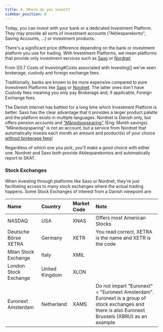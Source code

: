```yaml
---
title: 8. Where do you invest?
sidebar_position: 8
---
```


Today, you can invest with your bank or a dedicated Investment Platform. They may provide all sorts of investment accounts ("Aktiesparekonto", Saving Accounts, ...) or investment products.

There's a significant price difference depending on the bank or investment platform you use for trading. With Investment Platforms, we mean platforms that provide only investment services such as [Saxo](https://www.home.saxo/) or [Nordnet](https://www.nordnet.dk)

From [[0.7 Costs of Investing#Costs associated with Investing]] we've seen brokerage, custody and foreign exchange fees.

Traditionally, banks are known to be more expensive compared to pure Investment Platforms like [Saxo](https://www.home.saxo/) or [Nordnet](https://www.nordnet.dk). The latter ones don't have Custody fees meaning you only pay Brokerage and, if applicable, Foreign Exchange fees.

The Danish internet has battled for a long time which Investment Platform is better. Saxo has the clear advantage that it provides a larger product palette and the platform exists in multiple languages. Nordnet is Danish only, but offers pension accounts and ["Månedsopsparing"](https://www.nordnet.dk/dk/kundskab/academy/manedsopsparing/hvad-er-en-manedsopsparing) (Eng: Month savings). "Månedsopsparing" is not an account, but a service from Nordnet that automatically invests each month an amount and product(s) of your choice [without brokerage fees!](https://www.nordnet.dk/dk/kundskab/academy/manedsopsparing/hvad-er-en-manedsopsparing)

Regardless of which one you pick, you'll make a good choice with either one. Nordnet and Saxo both provide Aktiesparekontos and automatically report to SKAT.

### Stock Exchanges
When investing through platforms like Saxo or Nordnet, they're just facilitating access to many stock exchanges where the actual trading happens. Some Stock Exchanges of interest from a Danish viewpoint are:

| **Name**              | **Country**    | **Market Code** | **Note**                                                                                                                                         |
|:--------------------- |:-------------- |:--------------- |:------------------------------------------------------------------------------------------------------------------------------------------------ |
| NASDAQ                | USA            | XNAS            | Offers most American Stocks                                                                                                                                                 |
| Deutsche Börse XETRA  | Germany        | XETR            | You read correct, XETRA is the name and XETR is the code                                                                                         |
| Milan Stock Exchange  | Italy          | XMIL            |                                                                                                                                                  |
| London Stock Exchange | United Kingdom | XLON            |                                                                                                                                                  |
| Euronext Amsterdam    | Netherland     | XAMS            | Do not impart "Euronext" = "Euronext Amsterdam". Euronext is a group of stock exchanges and there is also Euronext Brussels (XBRU) as an example |





